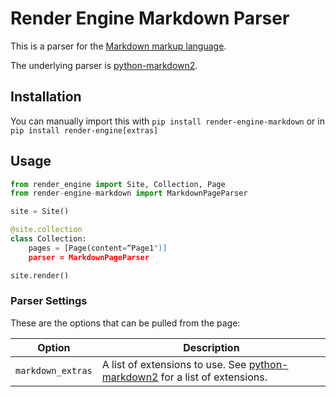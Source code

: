 # Render Engine Markdown Parser

This is a parser for the [Markdown markup language](https://www.markdownguide.org).

The underlying parser is [python-markdown2](https://pypi.org/project/markdown2/).

## Installation

You can manually import this with `pip install render-engine-markdown` or in `pip install render-engine[extras]`

## Usage

```python
from render_engine import Site, Collection, Page
from render-engine-markdown import MarkdownPageParser

site = Site()

@site.collection
class Collection:
    pages = [Page(content=“Page1")]
    parser = MarkdownPageParser

site.render()
```

### Parser Settings

These are the options that can be pulled from the page:

| Option | Description |
| --- | --- |
| `markdown_extras` | A list of extensions to use. See [python-markdown2](https://pypi.org/project/markdown2/) for a list of extensions. |

